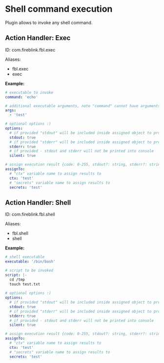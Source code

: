 # Shell command execution

Plugin allows to invoke any shell command.

## Action Handler: Exec

ID: com.fireblink.fbl.exec

Aliases:
 - fbl.exec
 - exec

**Example:**

```yaml
# executable to invoke
command: 'echo'

# additional executable arguments, note "command" cannot have arguments in its value, just executable alias or path to it
args: 
  - 'test'

# optional options :)
options:
  # if provided "stdout" will be included inside assigned object to proviced "ctx" and/or "secrets" name 
  stdout: true
  # if provided "stderr" will be included inside assigned object to proviced "ctx" and/or "secrets" name
  stderr: true
  # if provided - stdout and stderr will not be printed into console
  silent: true

# assign execution result {code: 0-255, stdout?: string, stderr?: string }
assignTo:
  # "ctx" variable name to assign results to
  ctx: 'test'
  # "secrets" variable name to assign results to
  secrets: 'test'
```

## Action Handler: Shell

ID: com.fireblink.fbl.shell

Aliases:
 - fbl.shell
 - shell

**Example:**

```yaml
# shell executable
executable: '/bin/bash'

# script to be invoked
script: |- 
  cd /tmp
  touch test.txt
  
# optional options :)
options:
  # if provided "stdout" will be included inside assigned object to proviced "ctx" and/or "secrets" name 
  stdout: true
  # if provided "stderr" will be included inside assigned object to proviced "ctx" and/or "secrets" name
  stderr: true
  # if provided - stdout and stderr will not be printed into console
  silent: true

# assign execution result {code: 0-255, stdout?: string, stderr?: string }
assignTo:
  # "ctx" variable name to assign results to
  ctx: 'test'
  # "secrets" variable name to assign results to
  secrets: 'test'
```